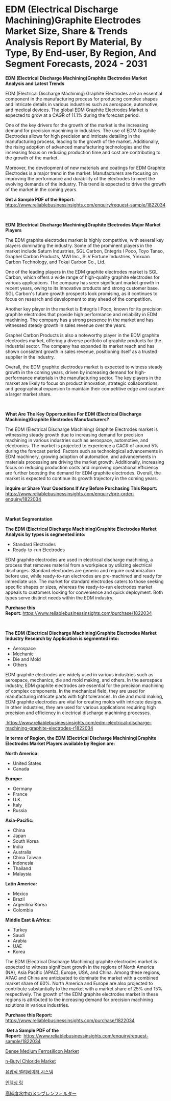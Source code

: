 <p><h1>EDM (Electrical Discharge Machining)Graphite Electrodes Market Size, Share & Trends Analysis Report By Material, By Type, By End-user, By Region, And Segment Forecasts, 2024 - 2031</h1></p><p><strong>EDM (Electrical Discharge Machining)Graphite Electrodes Market Analysis and Latest Trends</strong></p>
<p><p>EDM (Electrical Discharge Machining) Graphite Electrodes are an essential component in the manufacturing process for producing complex shapes and intricate details in various industries such as aerospace, automotive, and medical devices. The global EDM Graphite Electrodes Market is expected to grow at a CAGR of 11.1% during the forecast period. </p><p>One of the key drivers for the growth of the market is the increasing demand for precision machining in industries. The use of EDM Graphite Electrodes allows for high precision and intricate detailing in the manufacturing process, leading to the growth of the market. Additionally, the rising adoption of advanced manufacturing technologies and the increasing focus on reducing production time and cost are contributing to the growth of the market.</p><p>Moreover, the development of new materials and coatings for EDM Graphite Electrodes is a major trend in the market. Manufacturers are focusing on improving the performance and durability of the electrodes to meet the evolving demands of the industry. This trend is expected to drive the growth of the market in the coming years.</p></p>
<p><strong>Get a Sample PDF of the Report:&nbsp;</strong> <a href="https://www.reliablebusinessinsights.com/enquiry/request-sample/1822034">https://www.reliablebusinessinsights.com/enquiry/request-sample/1822034</a></p>
<p>&nbsp;</p>
<p><strong>EDM (Electrical Discharge Machining)Graphite Electrodes Major Market Players</strong></p>
<p><p>The EDM graphite electrodes market is highly competitive, with several key players dominating the industry. Some of the prominent players in the market include Saturn Industries, SGL Carbon, Entegris l Poco, Toyo Tanso, Graphel Carbon Products, MWI Inc., SLV Fortune Industries, Yinxuan Carbon Technology, and Tokai Carbon Co., Ltd.</p><p>One of the leading players in the EDM graphite electrodes market is SGL Carbon, which offers a wide range of high-quality graphite electrodes for various applications. The company has seen significant market growth in recent years, owing to its innovative products and strong customer base. SGL Carbon's future growth prospects look promising, as it continues to focus on research and development to stay ahead of the competition.</p><p>Another key player in the market is Entegris l Poco, known for its precision graphite electrodes that provide high performance and reliability in EDM machining. The company has a strong presence in the market and has witnessed steady growth in sales revenue over the years.</p><p>Graphel Carbon Products is also a noteworthy player in the EDM graphite electrodes market, offering a diverse portfolio of graphite products for the industrial sector. The company has expanded its market reach and has shown consistent growth in sales revenue, positioning itself as a trusted supplier in the industry.</p><p>Overall, the EDM graphite electrodes market is expected to witness steady growth in the coming years, driven by increasing demand for high-performance materials in the manufacturing sector. The key players in the market are likely to focus on product innovation, strategic collaborations, and geographical expansion to maintain their competitive edge and capture a larger market share.</p></p>
<p>&nbsp;</p>
<p><strong>What Are The Key Opportunities For EDM (Electrical Discharge Machining)Graphite Electrodes Manufacturers?</strong></p>
<p><p>The EDM (Electrical Discharge Machining) Graphite Electrodes market is witnessing steady growth due to increasing demand for precision machining in various industries such as aerospace, automotive, and electronics. The market is projected to experience a CAGR of around 5% during the forecast period. Factors such as technological advancements in EDM machinery, growing adoption of automation, and advancements in materials processing are driving the market growth. Additionally, increasing focus on reducing production costs and improving operational efficiency are further boosting the demand for EDM graphite electrodes. Overall, the market is expected to continue its growth trajectory in the coming years.</p></p>
<p><strong>Inquire or Share Your Questions If Any Before Purchasing This Report:</strong> <a href="https://www.reliablebusinessinsights.com/enquiry/pre-order-enquiry/1822034">https://www.reliablebusinessinsights.com/enquiry/pre-order-enquiry/1822034</a></p>
<p>&nbsp;</p>
<p><strong>Market Segmentation</strong></p>
<p><strong>The EDM (Electrical Discharge Machining)Graphite Electrodes Market Analysis by types is segmented into:</strong></p>
<p><ul><li>Standard Electrodes</li><li>Ready-to-run Electrodes</li></ul></p>
<p><p>EDM graphite electrodes are used in electrical discharge machining, a process that removes material from a workpiece by utilizing electrical discharges. Standard electrodes are generic and require customization before use, while ready-to-run electrodes are pre-machined and ready for immediate use. The market for standard electrodes caters to those seeking specific shapes or sizes, whereas the ready-to-run electrodes market appeals to customers looking for convenience and quick deployment. Both types serve distinct needs within the EDM industry.</p></p>
<p><strong>Purchase this Report:&nbsp;</strong><a href="https://www.reliablebusinessinsights.com/purchase/1822034">https://www.reliablebusinessinsights.com/purchase/1822034</a></p>
<p>&nbsp;</p>
<p><strong>The EDM (Electrical Discharge Machining)Graphite Electrodes Market Industry Research by Application is segmented into:</strong></p>
<p><ul><li>Aerospace</li><li>Mechanic</li><li>Die and Mold</li><li>Others</li></ul></p>
<p><p>EDM graphite electrodes are widely used in various industries such as aerospace, mechanics, die and mold making, and others. In the aerospace industry, EDM graphite electrodes are essential for the precision machining of complex components. In the mechanical field, they are used for manufacturing intricate parts with tight tolerances. In die and mold making, EDM graphite electrodes are vital for creating molds with intricate designs. In other industries, they are used for various applications requiring high precision and efficiency in electrical discharge machining processes.</p></p>
<p><a href="https://www.reliablebusinessinsights.com/edm-electrical-discharge-machining-graphite-electrodes-r1822034">&nbsp;https://www.reliablebusinessinsights.com/edm-electrical-discharge-machining-graphite-electrodes-r1822034</a></p>
<p><strong>In terms of Region, the EDM (Electrical Discharge Machining)Graphite Electrodes Market Players available by Region are:</strong></p>
<p>
    <p> <strong> North America: </strong>
        <ul>
            <li>United States</li>
            <li>Canada</li>
        </ul>
        </p> 
    <p> <strong> Europe: </strong>
        <ul>
            <li>Germany</li>
            <li>France</li>
            <li>U.K.</li>
            <li>Italy</li>
            <li>Russia</li>
        </ul>
        </p> 
    <p> <strong> Asia-Pacific: </strong>
        <ul>
            <li>China</li>
            <li>Japan</li>
            <li>South Korea</li>
            <li>India</li>
            <li>Australia</li>
            <li>China Taiwan</li>
            <li>Indonesia</li>
            <li>Thailand</li>
            <li>Malaysia</li>
        </ul>
        </p> 
    <p> <strong> Latin America: </strong>
        <ul>
            <li>Mexico</li>
            <li>Brazil</li>
            <li>Argentina Korea</li>
            <li>Colombia</li>
        </ul>
        </p> 
    <p> <strong> Middle East & Africa: </strong>
        <ul>
            <li>Turkey</li>
            <li>Saudi</li>
            <li>Arabia</li>
            <li>UAE</li>
            <li>Korea</li>
        </ul>
    </p>
    </p>
<p><p>The EDM (Electrical Discharge Machining) graphite electrodes market is expected to witness significant growth in the regions of North America (NA), Asia Pacific (APAC), Europe, USA, and China. Among these regions, APAC and China are anticipated to dominate the market with a combined market share of 60%. North America and Europe are also projected to contribute substantially to the market with a market share of 25% and 15% respectively. The growth of the EDM graphite electrodes market in these regions is attributed to the increasing demand for precision machining solutions in various industries.</p></p>
<p><strong>Purchase this Report: </strong><a href="https://www.reliablebusinessinsights.com/purchase/1822034">https://www.reliablebusinessinsights.com/purchase/1822034</a></p>
<p>&nbsp;<strong>Get a Sample PDF of the Report:&nbsp;&nbsp;</strong><a href="https://www.reliablebusinessinsights.com/enquiry/request-sample/1822034">https://www.reliablebusinessinsights.com/enquiry/request-sample/1822034</a></p>
<p><strong></strong></p>
<p><p><a href="https://github.com/lukmanduiky01/Market-Research-Report-List-1/blob/main/dense-medium-ferrosilicon-market.md">Dense Medium Ferrosilicon Market</a></p><p><a href="https://github.com/theanastasiyah/Market-Research-Report-List-1/blob/main/n-butyl-chloride-market.md">n-Butyl Chloride Market</a></p><p><a href="https://github.com/alpinestartsekian/Market-Research-Report-List-1/blob/main/9924360143287.md">유압식 엘리베이터 시스템</a></p><p><a href="https://github.com/hasanrajibul387/Market-Research-Report-List-1/blob/main/3598354143286.md">인덱싱 링</a></p><p><a href="https://github.com/DayanaRunolfsdottir/Market-Research-Report-List-1/blob/main/9045197137679.md">高純度水中のメンブレンフィルター</a></p></p>